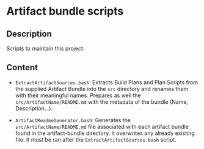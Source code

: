 # Artifact bundle scripts

## Description

Scripts to maintain this project.

## Content

* `ExtractArtifactSources.bash`: Extracts Build Plans and Plan Scripts from the supplied Artifact Bundle into the `src` directory and renames them with their meaningful names. Prepares as well the `src/ArtifactName/README.md` with the metadata of the bundle (Name, Description...).

* `ArtifactReadmeGenerator.bash`: Generates the `src/ArtifactName/README.md` file associated with each artifact bundle found in the artifact-bundle directory. It overwrites any already existing file. It must be ran after the `ExtractArtifactSources.bash` script.
